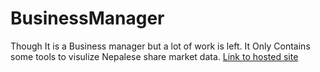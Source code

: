# BusinessManager

Though It is a Business manager but a lot of work is left. It Only Contains some tools to visulize Nepalese share market data. 
<a href="https://nepseapi.pythonanywhere.com/">Link to hosted site</a>
